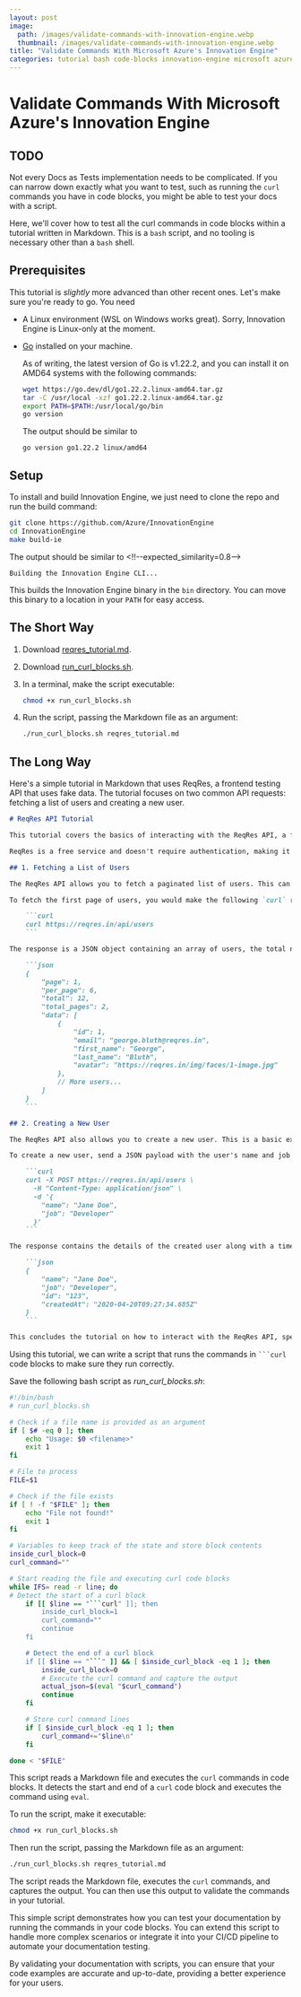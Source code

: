 ```yaml
---
layout: post
image: 
  path: /images/validate-commands-with-innovation-engine.webp
  thumbnail: /images/validate-commands-with-innovation-engine.webp
title: "Validate Commands With Microsoft Azure's Innovation Engine"
categories: tutorial bash code-blocks innovation-engine microsoft azure
---
```


# Validate Commands With Microsoft Azure's Innovation Engine
## TODO

Not every Docs as Tests implementation needs to be complicated. If you can narrow down exactly what you want to test, such as running the `curl` commands you have in code blocks, you might be able to test your docs with a script.

Here, we'll cover how to test all the curl commands in code blocks within a tutorial written in Markdown. This is a `bash` script, and no tooling is necessary other than a `bash` shell.


## Prerequisites

This tutorial is *slightly* more advanced than other recent ones. Let's make sure you're ready to go. You need

- A Linux environment (WSL on Windows works great). Sorry, Innovation Engine is Linux-only at the moment.
- [Go](https://go.dev/doc/install) installed on your machine.

    As of writing, the latest version of Go is v1.22.2, and you can install it on AMD64 systems with the following commands:

    ```bash
    wget https://go.dev/dl/go1.22.2.linux-amd64.tar.gz
    tar -C /usr/local -xzf go1.22.2.linux-amd64.tar.gz
    export PATH=$PATH:/usr/local/go/bin
    go version
    ```

    The output should be similar to
    ```
    go version go1.22.2 linux/amd64
    ```

## Setup

To install and build Innovation Engine, we just need to clone the repo and run the build command:

```bash
git clone https://github.com/Azure/InnovationEngine
cd InnovationEngine
make build-ie
```

The output should be similar to
<!!--expected_similarity=0.8-->
```
Building the Innovation Engine CLI...
```

This builds the Innovation Engine binary in the `bin` directory. You can move this binary to a location in your `PATH` for easy access.

## The Short Way

1. Download <a href="/assets/reqres_tutorial.md" download="reqres_tutorial.md">reqres_tutorial.md</a>.
1. Download <a href="/assets/run_curl_blocks.sh">run_curl_blocks.sh</a>.
1. In a terminal, make the script executable:

    ```bash
    chmod +x run_curl_blocks.sh
    ```

1. Run the script, passing the Markdown file as an argument:

    ```bash
    ./run_curl_blocks.sh reqres_tutorial.md
    ```

## The Long Way

Here's a simple tutorial in Markdown that uses ReqRes, a frontend testing API that uses fake data. The tutorial focuses on two common API requests: fetching a list of users and creating a new user.

```markdown
# ReqRes API Tutorial

This tutorial covers the basics of interacting with the ReqRes API, a fake online REST API designed for testing and prototyping. We'll go through two common operations: fetching a list of users and creating a new user.

ReqRes is a free service and doesn't require authentication, making it perfect for quick testing.

## 1. Fetching a List of Users

The ReqRes API allows you to fetch a paginated list of users. This can be useful for understanding how to navigate through paginated responses in APIs.

To fetch the first page of users, you would make the following `curl` request:

    ```curl
    curl https://reqres.in/api/users
    ```

The response is a JSON object containing an array of users, the total number of users, and pagination details.

    ```json
    {
        "page": 1,
        "per_page": 6,
        "total": 12,
        "total_pages": 2,
        "data": [
            {
                "id": 1,
                "email": "george.bluth@reqres.in",
                "first_name": "George",
                "last_name": "Bluth",
                "avatar": "https://reqres.in/img/faces/1-image.jpg"
            },
            // More users...
        ]
    }
    ```

## 2. Creating a New User

The ReqRes API also allows you to create a new user. This is a basic example of a POST request.

To create a new user, send a JSON payload with the user's name and job title:

    ```curl
    curl -X POST https://reqres.in/api/users \
      -H "Content-Type: application/json" \
      -d '{
        "name": "Jane Doe",
        "job": "Developer"
      }'
    ```

The response contains the details of the created user along with a timestamp.

    ```json
    {
        "name": "Jane Doe",
        "job": "Developer",
        "id": "123",
        "createdAt": "2020-04-20T09:27:34.685Z"
    }
    ```

This concludes the tutorial on how to interact with the ReqRes API, specifically focusing on fetching user data and creating a new user.
```

Using this tutorial, we can write a script that runs the commands in <code>```curl</code> code blocks to make sure they run correctly.

Save the following bash script as *run_curl_blocks.sh*:

```bash
#!/bin/bash
# run_curl_blocks.sh

# Check if a file name is provided as an argument
if [ $# -eq 0 ]; then
    echo "Usage: $0 <filename>"
    exit 1
fi

# File to process
FILE=$1

# Check if the file exists
if [ ! -f "$FILE" ]; then
    echo "File not found!"
    exit 1
fi

# Variables to keep track of the state and store block contents
inside_curl_block=0
curl_command=""

# Start reading the file and executing curl code blocks
while IFS= read -r line; do
# Detect the start of a curl block
    if [[ $line == "```curl" ]]; then
        inside_curl_block=1
        curl_command=""
        continue
    fi

    # Detect the end of a curl block
    if [[ $line == "```" ]] && [ $inside_curl_block -eq 1 ]; then
        inside_curl_block=0
        # Execute the curl command and capture the output
        actual_json=$(eval "$curl_command")
        continue
    fi

    # Store curl command lines
    if [ $inside_curl_block -eq 1 ]; then
        curl_command+="$line\n"
    fi

done < "$FILE"
```

This script reads a Markdown file and executes the `curl` commands in code blocks. It detects the start and end of a `curl` code block and executes the command using `eval`.

To run the script, make it executable:

```bash
chmod +x run_curl_blocks.sh
```

Then run the script, passing the Markdown file as an argument:

```bash
./run_curl_blocks.sh reqres_tutorial.md
```

The script reads the Markdown file, executes the `curl` commands, and captures the output. You can then use this output to validate the commands in your tutorial.

This simple script demonstrates how you can test your documentation by running the commands in your code blocks. You can extend this script to handle more complex scenarios or integrate it into your CI/CD pipeline to automate your documentation testing.

By validating your documentation with scripts, you can ensure that your code examples are accurate and up-to-date, providing a better experience for your users.

[reqres_tutorial.md]: /assets/reqres_tutorial.md
[run_curl_blocks.sh]: /assets/run_curl_blocks.sh
